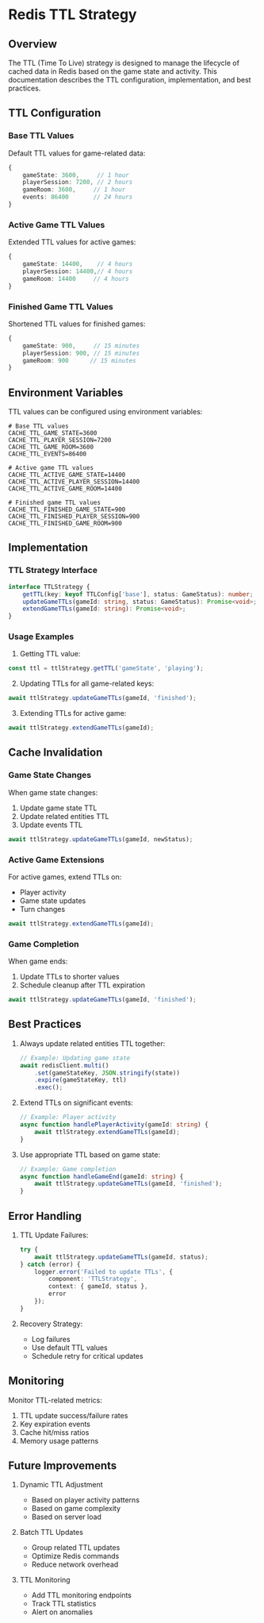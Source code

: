 # Redis TTL Strategy

## Overview

The TTL (Time To Live) strategy is designed to manage the lifecycle of cached data in Redis based on the game state and activity. This documentation describes the TTL configuration, implementation, and best practices.

## TTL Configuration

### Base TTL Values
Default TTL values for game-related data:
```typescript
{
    gameState: 3600,     // 1 hour
    playerSession: 7200, // 2 hours
    gameRoom: 3600,     // 1 hour
    events: 86400       // 24 hours
}
```

### Active Game TTL Values
Extended TTL values for active games:
```typescript
{
    gameState: 14400,    // 4 hours
    playerSession: 14400,// 4 hours
    gameRoom: 14400     // 4 hours
}
```

### Finished Game TTL Values
Shortened TTL values for finished games:
```typescript
{
    gameState: 900,     // 15 minutes
    playerSession: 900, // 15 minutes
    gameRoom: 900      // 15 minutes
}
```

## Environment Variables

TTL values can be configured using environment variables:

```env
# Base TTL values
CACHE_TTL_GAME_STATE=3600
CACHE_TTL_PLAYER_SESSION=7200
CACHE_TTL_GAME_ROOM=3600
CACHE_TTL_EVENTS=86400

# Active game TTL values
CACHE_TTL_ACTIVE_GAME_STATE=14400
CACHE_TTL_ACTIVE_PLAYER_SESSION=14400
CACHE_TTL_ACTIVE_GAME_ROOM=14400

# Finished game TTL values
CACHE_TTL_FINISHED_GAME_STATE=900
CACHE_TTL_FINISHED_PLAYER_SESSION=900
CACHE_TTL_FINISHED_GAME_ROOM=900
```

## Implementation

### TTL Strategy Interface
```typescript
interface TTLStrategy {
    getTTL(key: keyof TTLConfig['base'], status: GameStatus): number;
    updateGameTTLs(gameId: string, status: GameStatus): Promise<void>;
    extendGameTTLs(gameId: string): Promise<void>;
}
```

### Usage Examples

1. Getting TTL value:
```typescript
const ttl = ttlStrategy.getTTL('gameState', 'playing');
```

2. Updating TTLs for all game-related keys:
```typescript
await ttlStrategy.updateGameTTLs(gameId, 'finished');
```

3. Extending TTLs for active game:
```typescript
await ttlStrategy.extendGameTTLs(gameId);
```

## Cache Invalidation

### Game State Changes
When game state changes:
1. Update game state TTL
2. Update related entities TTL
3. Update events TTL

```typescript
await ttlStrategy.updateGameTTLs(gameId, newStatus);
```

### Active Game Extensions
For active games, extend TTLs on:
- Player activity
- Game state updates
- Turn changes

```typescript
await ttlStrategy.extendGameTTLs(gameId);
```

### Game Completion
When game ends:
1. Update TTLs to shorter values
2. Schedule cleanup after TTL expiration

```typescript
await ttlStrategy.updateGameTTLs(gameId, 'finished');
```

## Best Practices

1. Always update related entities TTL together:
   ```typescript
   // Example: Updating game state
   await redisClient.multi()
       .set(gameStateKey, JSON.stringify(state))
       .expire(gameStateKey, ttl)
       .exec();
   ```

2. Extend TTLs on significant events:
   ```typescript
   // Example: Player activity
   async function handlePlayerActivity(gameId: string) {
       await ttlStrategy.extendGameTTLs(gameId);
   }
   ```

3. Use appropriate TTL based on game state:
   ```typescript
   // Example: Game completion
   async function handleGameEnd(gameId: string) {
       await ttlStrategy.updateGameTTLs(gameId, 'finished');
   }
   ```

## Error Handling

1. TTL Update Failures:
   ```typescript
   try {
       await ttlStrategy.updateGameTTLs(gameId, status);
   } catch (error) {
       logger.error('Failed to update TTLs', {
           component: 'TTLStrategy',
           context: { gameId, status },
           error
       });
   }
   ```

2. Recovery Strategy:
   - Log failures
   - Use default TTL values
   - Schedule retry for critical updates

## Monitoring

Monitor TTL-related metrics:
1. TTL update success/failure rates
2. Key expiration events
3. Cache hit/miss ratios
4. Memory usage patterns

## Future Improvements

1. Dynamic TTL Adjustment
   - Based on player activity patterns
   - Based on game complexity
   - Based on server load

2. Batch TTL Updates
   - Group related TTL updates
   - Optimize Redis commands
   - Reduce network overhead

3. TTL Monitoring
   - Add TTL monitoring endpoints
   - Track TTL statistics
   - Alert on anomalies